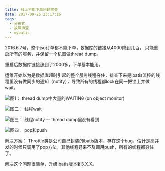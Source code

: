 ```yaml
---
title: 线上不能下单问题排查
date: 2017-09-25 23:17:16
tags:
  - 分布式
  - 故障排查 
  - mybatis
---
```

 

2016.6.7号，整个jso订单都不能下单，数据库的链接从4000降到几百， 只能重启所有的服务，并保留一个机器做thread dump。

重启后数据库链接涨到了2000多，下单基本能用。

运维开始以为是数据库超时引起的整个服务线程夯住，排查下来是ibatis流控的线程里没有做同步的通知（notify），导致所有的线程都lock在同一把锁上并做wait。

 

![图1： thread dump中大量的WAITING (on object monitor)](http://www6v.github.io/www6vHome/mybatisBug/thread%20dump.JPG "图1： thread dump中大量的WAITING (on object monitor)")


![图二： 线程wait](http://www6v.github.io/www6vHome/mybatisBug/mybatisThrottleWait.JPG "图二： 线程wait")


![图三： 线程notify -- thread dump里没有看到](http://www6v.github.io/www6vHome/mybatisBug/mybatisThrottleNotify.JPG "图三： 线程notify -- thread dump里没有看到")


![图四： pop和push](http://www6v.github.io/www6vHome/mybatisBug/throttlePool.JPG "图四： pop和push")


解决方案： Throttle类是公司自己封装的ibatis版本，存在这个bug，估计是高并发的时候只调用了pop方法，其他线程还来不及调用push，所有的线程都夯住了。

解决这个问题很简单，升级ibatis版本到3.X.X。
